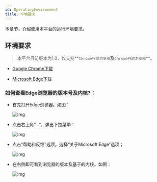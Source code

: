 ```yaml
---
id: OperatingEnvironment
title: 环境要求
---
```


本章节，介绍使用本平台的运行环境要求。

## 环境要求

> 本平台目前版本为1.0，仅支持**`Chrome谷歌浏览器`**及**`Chrome谷歌浏览器`**。

- [Google Chrome下载](https://dl.google.com/tag/s/appguid%3D%7B8A69D345-D564-463C-AFF1-A69D9E530F96%7D%26iid%3D%7BBD00B6B7-1A56-4B59-4DD4-9E4C2F33CE0C%7D%26lang%3Dzh-CN%26browser%3D5%26usagestats%3D1%26appname%3DGoogle%2520Chrome%26needsadmin%3Dprefers%26ap%3Dx64-stable-statsdef_1%26installdataindex%3Dempty/update2/installers/ChromeSetup.exe)

- [Microsoft Edge下载](https://www.microsoft.com/zh-cn/edge)

### 如何查看Edge浏览器的版本号及内核?：
- 首先打开Edge浏览器。如图：

  ![img](../static/img/edge.jpg)

- 点击右上角“...”，弹出下拉菜单：

  ![img](../static/img/....jpg)

- 点击“帮助和反馈”选项，选择“关于Microsoft Edge”选项；

  ![img](../static/img/20201112103828.jpg)

  

- 在右侧即可看到浏览器的版本及基于的内核。如图：

  ![img](../static/img/20201112103821.jpg)

